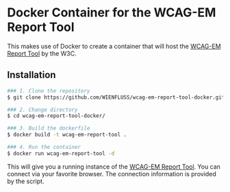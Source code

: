 # Docker Container for the WCAG-EM Report Tool

This makes use of Docker to create a container that will host the [WCAG-EM Report Tool](https://github.com/w3c/wcag-em-report-tool) by the W3C.

## Installation

```bash
### 1. Clone the repository
$ git clone https://github.com/WIENFLUSS/wcag-em-report-tool-docker.git

### 2. Change directory
$ cd wcag-em-report-tool-docker/

### 3. Build the dockerfile
$ docker build -t wcag-em-report-tool .

### 4. Run the container
$ docker run wcag-em-report-tool -d
```

This will give you a running instance of the [WCAG-EM Report Tool](https://github.com/w3c/wcag-em-report-tool). You can connect via your favorite browser. The connection information is provided by the script.
